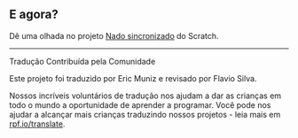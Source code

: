 ## E agora?

Dê uma olhada no projeto [Nado sincronizado](https://projects.raspberrypi.org/pt-BR/projects/synchronised-swimming) do Scratch.


***
Tradução Contribuída pela Comunidade

Este projeto foi traduzido por Eric Muniz e revisado por Flavio Silva.

Nossos incríveis voluntários de tradução nos ajudam a dar as crianças em todo o mundo a oportunidade de aprender a programar. Você pode nos ajudar a alcançar mais crianças traduzindo nossos projetos - leia mais em [rpf.io/translate](https://rpf.io/translate).